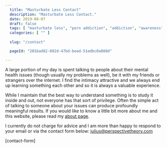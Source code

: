```yaml
---
  title: "Masturbate Less Contact"
  description: "Masturbate Less Contact."
  date: 2019-08-07
  draft: false
  tags: [ "masturbate less", "porn addiction", "addiction", "awareness", "nofap", "neverfap", "neverfap deluxe", "neverfap basics", "nofap podcast", "neverfap podcast", "neverfap deluxe podcast" ]
  categories: [ "" ]
  
  slug: "/contact"

  pageId: "201bad82-692d-47bd-bead-51edbc0a808d"

---
```




A large portion of my day is spent talking to people about their mental health issues (though usually my problems as well), be it with my friends or strangers over the internet. I find the intimacy attractive and we always end up learning something each other and so it is always a valuable experience.

While I maintain that the best way to understand something is to study it inside and out, not everyone has that sort of privilege. Often the simple act of talking to someone about your issues can produce profoundly meaningful results. If you would like to know a little bit more about me and this website, please read my [about page](http://perspectivetheory.com/about/).

I currently do not charge for advice and I am more than happy to respond to your email or via the contact form below: [julius@perspectivetheory.com](mailto:julius@perspectivetheory.com)

[contact-form]



 
